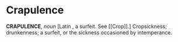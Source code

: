 # Crapulence

**CRAPULENCE**, _noun_ \[Latin , a surfeit. See [[Crop]].\] Cropsickness; drunkenness; a surfeit, or the sickness occasioned by intemperance.